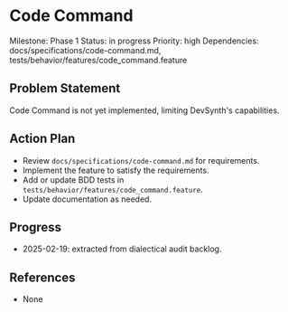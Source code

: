 # Code Command
Milestone: Phase 1
Status: in progress
Priority: high
Dependencies: docs/specifications/code-command.md, tests/behavior/features/code_command.feature

## Problem Statement
Code Command is not yet implemented, limiting DevSynth's capabilities.


## Action Plan
- Review `docs/specifications/code-command.md` for requirements.
- Implement the feature to satisfy the requirements.
- Add or update BDD tests in `tests/behavior/features/code_command.feature`.
- Update documentation as needed.

## Progress
- 2025-02-19: extracted from dialectical audit backlog.

## References
- None
